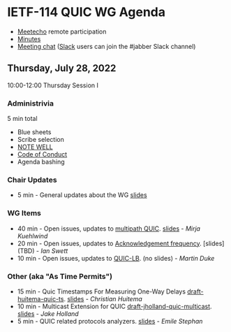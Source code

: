 # IETF-114 QUIC WG Agenda

* [Meetecho](https://meetings.conf.meetecho.com/ietf114/?group=quic) remote participation
* [Minutes](https://codimd.ietf.org/notes-ietf-114-quic)
* [Meeting chat](xmpp:quic@jabber.ietf.org?join) ([Slack](https://quicdev.slack.com/) users can join the #jabber Slack channel)

## Thursday, July 28, 2022

10:00-12:00 Thursday Session I

### Administrivia

5 min total

* Blue sheets
* Scribe selection
* [NOTE WELL](https://www.ietf.org/about/note-well.html)
* [Code of Conduct](https://www.rfc-editor.org/rfc/rfc7154.html)
* Agenda bashing

### Chair Updates
* 5 min - General updates about the WG [slides](TBD)


### WG Items
* 40 min - Open issues, updates to [multipath QUIC](https://datatracker.ietf.org/doc/html/draft-ietf-quic-multipath). [slides](https://github.com/quicwg/wg-materials/blob/main/ietf114/multipath.pdf) - *Mirja Kuehlwind*
* 20 min - Open issues, updates to [Acknowledgement frequency](https://datatracker.ietf.org/doc/html/draft-ietf-quic-ack-frequency). [slides] (TBD) - *Ian Swett*
* 10 min - Open issues, updates to [QUIC-LB](https://datatracker.ietf.org/doc/draft-ietf-quic-load-balancers). (no slides) - *Martin Duke*


### Other (aka "As Time Permits")
* 15 min - Quic Timestamps For Measuring One-Way Delays [draft-huitema-quic-ts](https://datatracker.ietf.org/doc/draft-huitema-quic-ts/). [slides](https://github.com/quicwg/wg-materials/blob/main/ietf114/timestamps.pdf) - *Christian Huitema*
* 10 min - Multicast Extension for QUIC [draft-jholland-quic-multicast](https://datatracker.ietf.org/doc/draft-jholland-quic-multicast/). [slides](https://github.com/quicwg/wg-materials/blob/main/ietf114/multicast.pdf) - *Jake Holland*
* 5 min - QUIC related protocols analyzers. [slides](https://github.com/quicwg/wg-materials/blob/main/ietf114/protocols-analyzers.pdf) - *Emile Stephan*
